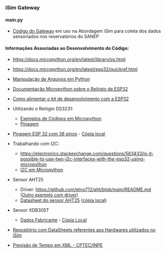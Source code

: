### iSim Gateway

#### main.py 
* [Código do Gateway](https://github.com/exehdamiddleware/isim/blob/main/gateway/main.py) em uso na Abordagem iSim para coleta dos dados sensoriados nos reservatórios do SANEP

#### Informações Associadas ao Desenvolvimento do Código:

* https://docs.micropython.org/en/latest/library/os.html
* https://docs.micropython.org/en/latest/esp32/quickref.html
* [Manipulação de Arquivos em Python](https://www.guru99.com/python-file-readline.html)
* [Documentação Micropython sobre o Relógio da ESP32](https://docs.micropython.org/en/latest/library/machine.RTC.html#machine-rtc)
* [Como alimentar o kit de desenvolvimento com a ESP32](https://techexplorations.com/guides/esp32/begin/power/)
* Utilizando o Relógio DS3231:
  * [Exemplos de Códigos em Micropython](https://www.engineersgarage.com/micropython-esp8266-esp32-rtc-utc-local-time/)
  * [Pinagem](https://esp32io.com/tutorials/esp32-rtc)
* [Pinagem ESP 32 com 38 pinos](https://www.reddit.com/r/diyelectronics/comments/112dx6n/esp32_38_pin_pinout_cheat_sheet/?rdt=35959) - [Cópía local](https://github.com/exehdamiddleware/isim/blob/main/gateway/esp32-38-pin-pinout.png)

* Trabalhando com I2C:
  * https://electronics.stackexchange.com/questions/583433/is-it-possible-to-use-two-i2c-interfaces-with-the-esp32-using-micropython
  * [I2C em Micropython](https://docs.micropython.org/en/latest/library/machine.I2C.html)

* Sensor AHT25
  * Driver: https://github.com/etno712/aht/blob/main/README.md ([Outro exemplo com driver](https://forums.raspberrypi.com/viewtopic.php?t=343650))
  * [Datasheet do sensor AHT25](https://www.tinytronics.nl/en/sensors/air/humidity/asair-aht25-temperature-and-humidity-sensor-module-i2c) ([cópia local](https://github.com/exehdamiddleware/isim/blob/main/gateway/aht25-temperature-and-humidity-sensor.pdf))

* Sensor XDB305T
  * [Dados Fabricante](https://www.xdbsensor.com/xdb305t-industrial-pressure-transmitters-product/) - [Cópia Local](https://github.com/exehdamiddleware/isim/blob/main/gateway/XDB305T-G1-W5.pdf)

* [Repositório com DataSheets referentes aos Hardwares utilizados no iSim](https://drive.google.com/drive/folders/1GTbR5clXO4Rt7ujvoKtBfSWytFnKerUw?usp=sharing)

* [Previsão de Tempo em XML - CPTEC/INPE](http://servicos.cptec.inpe.br/XML/)
